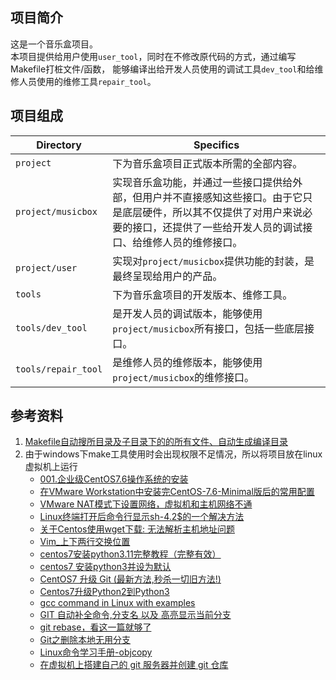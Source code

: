 ## 项目简介

这是一个音乐盒项目。  
本项目提供给用户使用`user_tool`，同时在不修改原代码的方式，通过编写Makefile打桩文件/函数，
能够编译出给开发人员使用的调试工具`dev_tool`和给维修人员使用的维修工具`repair_tool`。

## 项目组成

| Directory | Specifics |
| --------- | --------- |
| `project` | 下为音乐盒项目正式版本所需的全部内容。|
| `project/musicbox` | 实现音乐盒功能，并通过一些接口提供给外部，但用户并不直接感知这些接口。由于它只是底层硬件，所以其不仅提供了对用户来说必要的接口，还提供了一些给开发人员的调试接口、给维修人员的维修接口。|
| `project/user` | 实现对`project/musicbox`提供功能的封装，是最终呈现给用户的产品。|
| `tools` | 下为音乐盒项目的开发版本、维修工具。|
| `tools/dev_tool` | 是开发人员的调试版本，能够使用`project/musicbox`所有接口，包括一些底层接口。|
| `tools/repair_tool` | 是维修人员的维修版本，能够使用`project/musicbox`的维修接口。|

## 参考资料
1. [Makefile自动搜所目录及子目录下的的所有文件、自动生成编译目录](https://blog.csdn.net/songshuai0223/article/details/124676839)
2. 由于windows下make工具使用时会出现权限不足情况，所以将项目放在linux虚拟机上运行
   + [001.企业级CentOS7.6操作系统的安装](https://cloud.tencent.com/developer/article/1604773)
   + [在VMware Workstation中安装完CentOS-7.6-Minimal版后的常用配置](https://cloud.tencent.com/developer/article/1423893)
   + [VMware NAT模式下设置网络，虚拟机和主机网络不通](https://blog.csdn.net/YiRan_Zhao/article/details/110121526)
   + [Linux终端打开后命令行显示sh-4.2$的一个解决方法](https://blog.csdn.net/CC5683CC/article/details/106926721)
   + [关于Centos使用wget下载: 无法解析主机地址问题](https://blog.csdn.net/qq_42938040/article/details/109694358)
   + [Vim_上下两行交换位置](https://blog.csdn.net/mikyz/article/details/69398093)
   + [centos7安装python3.11完整教程（完整有效）](https://zhuanlan.zhihu.com/p/590965831)
   + [centos7 安装python3并设为默认](https://blog.csdn.net/misaka_s/article/details/89509859)
   + [CentOS7 升级 Git (最新方法,秒杀一切旧方法!)](https://blog.csdn.net/hxj0323/article/details/119751427)
   + [Centos7升级Python2到Python3](https://cloud.tencent.com/developer/article/1884182)
   + [gcc command in Linux with examples](https://www.geeksforgeeks.org/gcc-command-in-linux-with-examples/)
   + [GIT 自动补全命令,分支名 以及 高亮显示当前分支](https://www.jianshu.com/p/4f8dc58df31f)
   + [git rebase，看这一篇就够了](https://juejin.cn/post/6969101234338791432)
   + [Git之删除本地无用分支](https://blog.csdn.net/qq_35448165/article/details/107335358)
   + [Linux命令学习手册-objcopy](https://zhuanlan.zhihu.com/p/115834422)
   + [在虚拟机上搭建自己的 git 服务器并创建 git 仓库](https://blog.csdn.net/TomorrowAndTuture/article/details/108611882)